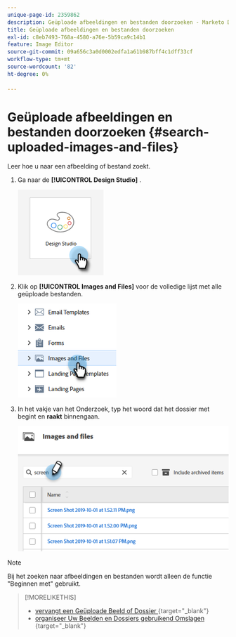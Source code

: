 ```yaml
---
unique-page-id: 2359862
description: Geüploade afbeeldingen en bestanden doorzoeken - Marketo Docs - Productdocumentatie
title: Geüploade afbeeldingen en bestanden doorzoeken
exl-id: c8eb7493-768a-4580-a76e-5b59ca9c14b1
feature: Image Editor
source-git-commit: 09a656c3a0d0002edfa1a61b987bff4c1dff33cf
workflow-type: tm+mt
source-wordcount: '82'
ht-degree: 0%

---
```


# Geüploade afbeeldingen en bestanden doorzoeken {#search-uploaded-images-and-files}

Leer hoe u naar een afbeelding of bestand zoekt.

1. Ga naar de **[!UICONTROL Design Studio]** .

   ![](assets/search-uploaded-images-and-files-1.png)

1. Klik op **[!UICONTROL Images and Files]** voor de volledige lijst met alle geüploade bestanden.

   ![](assets/search-uploaded-images-and-files-2.png)

1. In het vakje van het Onderzoek, typ het woord dat het dossier met begint en **raakt** binnengaan.

   ![](assets/search-uploaded-images-and-files-3.png)

>[!NOTE]
>
>Bij het zoeken naar afbeeldingen en bestanden wordt alleen de functie &quot;Beginnen met&quot; gebruikt.

>[!MORELIKETHIS]
>
>* [&#x200B; vervangt een Geüploade Beeld of Dossier &#x200B;](/help/marketo/product-docs/demand-generation/images-and-files/replace-an-uploaded-image-or-file.md){target="_blank"}
>* [&#x200B; organiseer Uw Beelden en Dossiers gebruikend Omslagen &#x200B;](/help/marketo/product-docs/demand-generation/images-and-files/organize-your-images-and-files-using-folders.md){target="_blank"}
